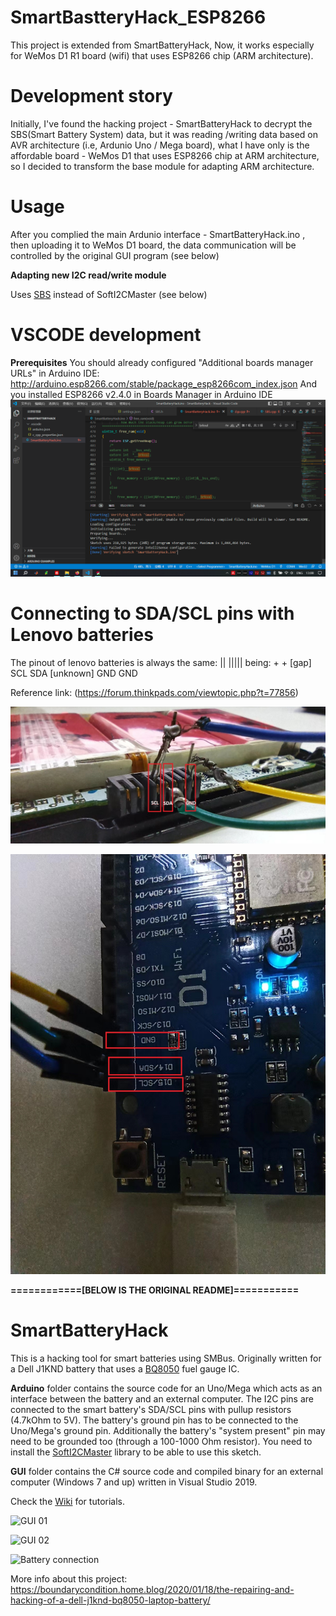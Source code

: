# SmartBastteryHack_ESP8266
This project is extended from SmartBatteryHack, Now, it works especially for WeMos D1 R1 board (wifi) that uses ESP8266 chip (ARM architecture).

# Development story
Initially, I've found the hacking project - SmartBatteryHack to decrypt the SBS(Smart Battery System) data, but it was reading /writing data based on AVR architecture (i.e, Ardunio Uno / Mega board), what I have only is the affordable board - WeMos D1 that uses ESP8266 chip at ARM architecture, so I decided to transform the base module for adapting ARM architecture.

# Usage
After you complied the main Ardunio interface - SmartBatteryHack.ino , then uploading it to WeMos D1 board, the data communication will be controlled by the original GUI program (see below) 

**Adapting new I2C read/write module**

Uses [SBS](https://github.com/simonchen/SBS) instead of SoftI2CMaster (see below)

# VSCODE development
**Prerequisites**
You should already configured "Additional boards manager URLs" in Arduino IDE:
http://arduino.esp8266.com/stable/package_esp8266com_index.json
And you installed ESP8266 v2.4.0 in Boards Manager in Arduino IDE
![VSCODE development](https://github.com/simonchen/SmartBatteryHack_ESP8266/blob/master/SmartBatteryHack_ESP8266.png)

# Connecting to SDA/SCL pins with Lenovo batteries 
The pinout of lenovo batteries is always the same: || ||||| being: + + [gap] SCL SDA [unknown] GND GND

Reference link: (https://forum.thinkpads.com/viewtopic.php?t=77856)

![Lenovo_battery_sda_scl_gnd.jpg](Lenovo_battery_sda_scl_gnd.jpg)

![Wemos_D1_sda_scl_gnd.jpg](Wemos_D1_sda_scl_gnd.jpg)



**============[BELOW IS THE ORIGINAL README]===========**


# SmartBatteryHack
This is a hacking tool for smart batteries using SMBus. Originally written for a Dell J1KND battery that uses a [BQ8050](Datasheets/BQ8050_datasheet.pdf) fuel gauge IC.

**Arduino** folder contains the source code for an Uno/Mega which acts as an interface between the battery and an external computer. The I2C pins are connected to the smart battery's SDA/SCL pins with pullup resistors (4.7kOhm to 5V). The battery's ground pin has to be connected to the Uno/Mega's ground pin. Additionally the battery's "system present" pin may need to be grounded too (through a 100-1000 Ohm resistor). You need to install the [SoftI2CMaster](https://github.com/felias-fogg/SoftI2CMaster) library to be able to use this sketch.

**GUI** folder contains the C# source code and compiled binary for an external computer (Windows 7 and up) written in Visual Studio 2019.

Check the [Wiki](https://github.com/laszlodaniel/SmartBatteryHack/wiki) for tutorials.

![GUI 01](https://boundaryconditionhome.files.wordpress.com/2020/01/sbhack_gui_01.png)

![GUI 02](https://boundaryconditionhome.files.wordpress.com/2020/01/sbhack_gui_02.png)

![Battery connection](https://boundaryconditionhome.files.wordpress.com/2020/02/img_20200202_092224_02.jpg)

More info about this project:  
https://boundarycondition.home.blog/2020/01/18/the-repairing-and-hacking-of-a-dell-j1knd-bq8050-laptop-battery/

